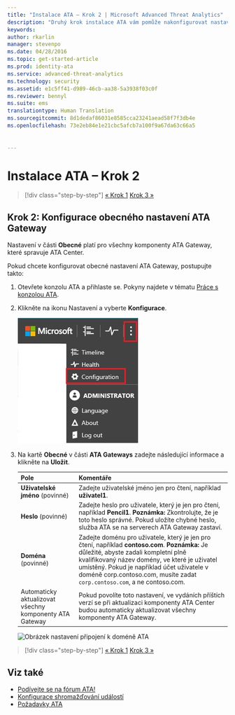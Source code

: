 ```yaml
---
title: "Instalace ATA – Krok 2 | Microsoft Advanced Threat Analytics"
description: "Druhý krok instalace ATA vám pomůže nakonfigurovat nastavení připojení k doméně na serveru ATA Center."
keywords: 
author: rkarlin
manager: stevenpo
ms.date: 04/28/2016
ms.topic: get-started-article
ms.prod: identity-ata
ms.service: advanced-threat-analytics
ms.technology: security
ms.assetid: e1c5ff41-d989-46cb-aa38-5a3938f03c0f
ms.reviewer: bennyl
ms.suite: ems
translationtype: Human Translation
ms.sourcegitcommit: 8d1dedaf86031e8585cca23241aead58f7f3db4e
ms.openlocfilehash: 73e2eb84e1e21cbc5afcb7a100f9a67da63c66a5


---
```


# Instalace ATA – Krok 2

>[!div class="step-by-step"]
[« Krok 1](install-ata-step1.md)
[Krok 3 »](install-ata-step3.md)

## Krok 2: Konfigurace obecného nastavení ATA Gateway
Nastavení v části **Obecné** platí pro všechny komponenty ATA Gateway, které spravuje ATA Center.

Pokud chcete konfigurovat obecné nastavení ATA Gateway, postupujte takto:

1.  Otevřete konzolu ATA a přihlaste se. Pokyny najdete v tématu [Práce s konzolou ATA](working-with-ata-console.md).

2.  Klikněte na ikonu Nastavení a vyberte **Konfigurace**.

    ![Nastavení konfigurace ATA Gateway](media/ATA-config-icon.JPG)

3.  Na kartě **Obecné** v části **ATA Gateways** zadejte následující informace a klikněte na **Uložit**.

    |Pole|Komentáře|
    |---------|------------|
    |**Uživatelské jméno** (povinné)|Zadejte uživatelské jméno jen pro čtení, například **uživatel1**.|
    |**Heslo** (povinné)|Zadejte heslo pro uživatele, který je jen pro čtení, například **Pencil1**. **Poznámka:** Zkontrolujte, že je toto heslo správné. Pokud uložíte chybné heslo, služba ATA se na serverech ATA Gateway zastaví.|
    |**Doména** (povinné)|Zadejte doménu pro uživatele, který je jen pro čtení, například **contoso.com**. **Poznámka:** Je důležité, abyste zadali kompletní plně kvalifikovaný název domény, ve které je uživatel umístěný. Pokud je například účet uživatele v doméně corp.contoso.com, musíte zadat `corp.contoso.com`, a ne contoso.com.|
    |Automaticky aktualizovat všechny komponenty ATA Gateway |Pokud povolíte toto nastavení, ve vydáních příštích verzí se při aktualizaci komponenty ATA Center budou automaticky aktualizovat všechny komponenty ATA Gateway.|

    ![Obrázek nastavení připojení k doméně ATA](media/ata-domain-connectivity-user.jpg)



>[!div class="step-by-step"]
[« Krok 1](install-ata-step1.md)
[Krok 3 »](install-ata-step3.md)


## Viz také

- [Podívejte se na fórum ATA!](https://social.technet.microsoft.com/Forums/security/home?forum=mata)
- [Konfigurace shromažďování událostí](configure-event-collection.md)
- [Požadavky ATA](/advanced-threat-analytics/plan-design/ata-prerequisites)



<!--HONumber=Jun16_HO4-->


